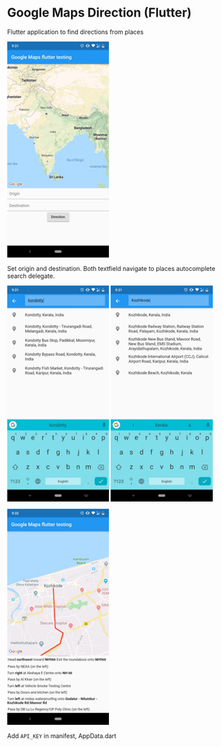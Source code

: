 # Google Maps Direction (Flutter)

Flutter application to find directions from places

<img src="ss/3.jpeg" height='500px'/>

Set origin and destination. Both textfield navigate to places autocomplete search delegate.

<img src="ss/1.jpeg" height='500px'/> <img src="ss/4.jpeg" height='500px'/>
   

<img src="ss/2.jpeg" height='500px'/>



Add `API_KEY` in manifest, AppData.dart 


